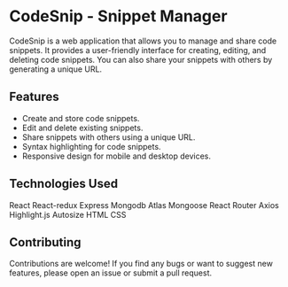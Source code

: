 # CodeSnip - Snippet Manager

CodeSnip is a web application that allows you to manage and share code snippets. It provides a user-friendly interface for creating, editing, and deleting code snippets. You can also share your snippets with others by generating a unique URL.

## Features

- Create and store code snippets.
- Edit and delete existing snippets.
- Share snippets with others using a unique URL.
- Syntax highlighting for code snippets.
- Responsive design for mobile and desktop devices.

## Technologies Used
React
React-redux
Express
Mongodb Atlas 
Mongoose
React Router
Axios
Highlight.js
Autosize
HTML
CSS

## Contributing
Contributions are welcome! If you find any bugs or want to suggest new features, please open an issue or submit a pull request.
